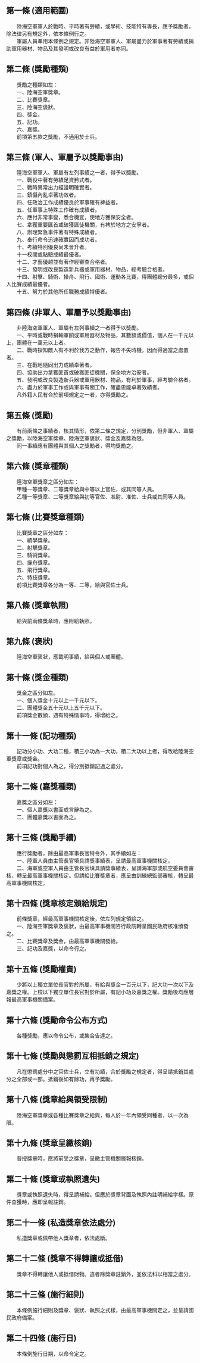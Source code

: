 第一條 (適用範圍)
-----------------
　　陸海空軍軍人於戰時、平時著有勞績，或學術、技能特有專長，應予獎勵者，除法律另有規定外，依本條例行之。  
　　軍屬人員準用本條例之規定。非陸海空軍軍人、軍屬盡力於軍事著有勞績或捐助軍用器材、物品及其發明或改良有益於軍用者亦同。  


第二條 (獎勵種類)
-----------------
　　獎勵之種類如左：  
　　一、陸海空軍獎章。  
　　二、比賽獎章。  
　　三、陸海空褒狀。  
　　四、獎金。  
　　五、記功。  
　　六、嘉獎。  
　　前項第五款之獎勵，不適用於士兵。  


第三條 (軍人、軍屬予以獎勵事由)
-------------------------------
　　陸海空軍軍人、軍屬有左列事績之一者，得予以獎勵。  
　　一、戰役中著有勞績足資矜式者。  
　　二、戰時異常出力經證明確實者。  
　　三、鎮懾內亂卓著功效者。  
　　四、任政治工作成績優良於軍事確有裨益者。  
　　五、任軍事上特殊工作確有成績者。  
　　六、應付非常事變，悉合機宜，使地方獲保安全者。  
　　七、拿獲重要匪首或破獲匪徒機關，有裨於地方之安寧者。  
　　八、辦理緊急事件著有特殊成績者。  
　　九、奉行命令迅速確實因而成功者。  
　　十、考績特別優良尚未晉升者。  
　　十一校閱或點驗成績最優者。  
　　十二、才藝優越並有著作經審查合格者。  
　　十三、發明或改良製造新兵器或軍用器材、物品，經考驗合格者。  
　　十四、射擊、騎術、操舟、飛行、國術、運動各比賽，得團體總分最多，或個人比賽成績最優者。  
　　十五、努力於其他所任職務成績特優者。  


第四條 (非軍人、軍屬予以獎勵事由)
---------------------------------
　　非陸海空軍軍人、軍屬有左列事績之一者得予以獎勵。  
　　一、平時或戰時捐輸軍餉或軍用器材及物品，其數額或價值，個人在一千元以上，團體在一萬元以上者。  
　　二、戰時探知敵人有不利於我方之動作，報告不失時機，因而得適當之處置者。  
　　三、在戰地隨同出力成績卓著者。  
　　四、協助出力拿獲匪首或破獲匪徒機關，保全地方治安者。  
　　五、發明或改良製造新兵器或軍用器材、物品，有利於軍事，經考驗合格者。  
　　六、盡力於軍事工作或與軍事有關工作，確盡忠能卓著效績者。  
　　凡外籍人民有合於前項規定之一者，亦得獎勵之。  


第五條 (獎勵)
-------------
　　有前兩條之事績者，核其情形，依第二條之規定，分別獎勵，但非軍人、軍屬之獎勵，以陸海空軍獎章、陸海空軍褒狀、獎金及嘉獎為限。  
　　同一事績應有團體與其個人之獎勵者，得均獎勵之。  


第六條 (獎章種類)
-----------------
　　陸海空軍獎章之區分如左：  
　　甲種一等獎章、二等獎章給與中等以上官佐，或其同等人員。  
　　乙種一等獎章、二等獎章給與初等官佐、准尉、准佐、士兵或其同等人員。  


第七條 (比賽獎章種類)
---------------------
　　比賽獎章之區分如左：  
　　一、績學獎章。  
　　二、射擊獎章。  
　　三、騎術獎章。  
　　四、操舟獎章。  
　　五、飛行獎章。  
　　六、特技獎章。  
　　前項比賽獎章各分為一等、二等，給與官佐士兵。  


第八條 (獎章執照)
-----------------
　　給與前兩條獎章時，應附給執照。  


第九條 (褒狀)
-------------
　　陸海空軍褒狀，應載明事績，給與個人或團體。  


第十條 (獎金種類)
-----------------
　　獎金之區分如左。  
　　一、個人獎金十元以上一千元以下。  
　　二、團體獎金五十元以上五千元以下。  
　　前項獎金數額，遇有特殊情事時，得增給之。  


第十一條 (記功種類)
-------------------
　　記功分小功、大功二種，積三小功為一大功，積二大功以上者，得改給陸海空軍獎章或獎金。  
　　前項記功對個人為之，得分別抵銷記過之處分。  


第十二條 (嘉獎種類)
-------------------
　　嘉獎之區分如左：  
　　一、個人嘉獎以書面或言辭為之。  
　　二、團體嘉獎以書面為之。  


第十三條 (獎勵手續)
-------------------
　　應行獎勵者，除由最高軍事長官特令外，其手續如左：  
　　一、陸軍人員由主管長官填具請獎事績表，呈請最高軍事機關核定。  
　　二、海軍或空軍人員由主管長官填具請獎事績表，呈請海軍部或航空委員會審核，轉呈最高軍事機關核定。但請給比賽獎章者，應呈由訓練總監部審核，轉呈最高軍事機關核定。  


第十四條 (獎章核定頒給規定)
---------------------------
　　前條獎章，經最高軍事機關核定後，依左列規定領給之。  
　　一、陸海空軍獎章及褒狀，由最高軍事機關咨行政院轉呈國民政府核准頒發之。  
　　二、比賽獎章及獎金，由最高軍事機關發給。  
　　三、記功及嘉獎，以命令行之。  


第十五條 (獎勵權責)
-------------------
　　少將以上獨立單位長官對於所屬，有給與獎金一百元以下，記大功一次以下及嘉獎之權。上校以下獨立單位長官對於所屬，有記小功及嘉獎之權。獎勵後均應層報最高軍事機關備案。  


第十六條 (獎勵命令公布方式)
---------------------------
　　各種獎勵，應以命令公布，或集合告達之。  


第十七條 (獎勵與懲罰互相抵銷之規定)
-----------------------------------
　　凡在懲罰處分中之官佐士兵，立有功績，合於獎勵之規定者，得呈請抵銷其處分之全部或一部。抵銷後如有餘功，再予獎勵。  


第十八條 (獎章給與領受限制)
---------------------------
　　陸海空軍獎章或各種比賽獎章之給與，每人於一年內領受同種者，以一次為限。  


第十九條 (獎章呈繳核銷)
-----------------------
　　晉授獎章時，應將前受之獎章，呈繳主管機關層報核銷。  


第二十條 (獎章或執照遺失)
-------------------------
　　獎章或執照遺失時，得呈請補給。但應於獎章背面及執照內註明補給字樣。原件查獲時，應即呈報註銷。  


第二十一條 (私造獎章依法處分)
-----------------------------
　　私造獎章或佩帶他人獎章者，依法處斷。  


第二十二條 (獎章不得轉讓或抵借)
-------------------------------
　　獎章不得轉讓他人或抵借財物。違者除獎章註銷外，並依法科以相當之處分。  


第二十三條 (施行細則)
---------------------
　　本條例施行細則及獎章、褒狀、執照之式樣，由最高軍事機關定之，並呈請國民政府備案。  


第二十四條 (施行日)
-------------------
　　本條例施行日期，以命令定之。